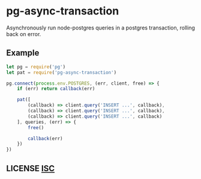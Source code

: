 # pg-async-transaction
Asynchronously run node-postgres queries in a postgres transaction, rolling back on error.

## Example

``` js
let pg = require('pg')
let pat = require('pg-async-transaction')

pg.connect(process.env.POSTGRES, (err, client, free) => {
	if (err) return callback(err)

	pat([
		(callback) => client.query('INSERT ...', callback),
		(callback) => client.query('INSERT ...', callback),
		(callback) => client.query('INSERT ...', callback)
	], queries, (err) => {
		free()

		callback(err)
	})
})
```

## LICENSE [ISC](LICENSE)
